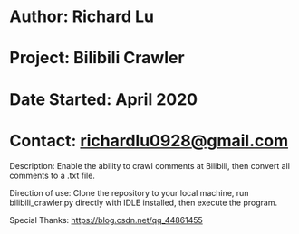 # Author: Richard Lu
# Project: Bilibili Crawler
# Date Started: April 2020
# Contact: richardlu0928@gmail.com

Description:
Enable the ability to crawl comments at Bilibili, then convert all comments to a .txt file.

Direction of use: 
Clone the repository to your local machine, run bilibili_crawler.py directly with IDLE installed, 
then execute the program.

Special Thanks:
https://blog.csdn.net/qq_44861455